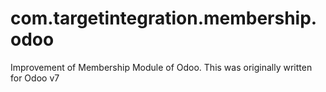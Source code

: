 # com.targetintegration.membership.odoo
Improvement of Membership Module of Odoo. This was originally written for Odoo v7
